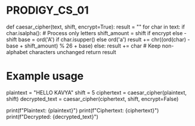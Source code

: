# PRODIGY_CS_01
def caesar_cipher(text, shift, encrypt=True):
    result = ""
    for char in text:
        if char.isalpha():  # Process only letters
            shift_amount = shift if encrypt else -shift
            base = ord('A') if char.isupper() else ord('a')
            result += chr((ord(char) - base + shift_amount) % 26 + base)
        else:
            result += char  # Keep non-alphabet characters unchanged
    return result

# Example usage
plaintext = "HELLO KAVYA"
shift = 5
ciphertext = caesar_cipher(plaintext, shift)
decrypted_text = caesar_cipher(ciphertext, shift, encrypt=False)

print(f"Plaintext: {plaintext}")
print(f"Ciphertext: {ciphertext}")
print(f"Decrypted: {decrypted_text}")
